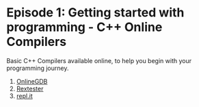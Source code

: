 # Episode 1: Getting started with programming - C++ Online Compilers

Basic C++ Compilers available online, to help you begin with your programming journey.

1. [OnlineGDB](https://www.onlinegdb.com/online_c++_compiler)
2. [Rextester](https://rextester.com/l/cpp_online_compiler_gcc)
3. [repl.it](https://repl.it/repls/AustereEnragedBlogs#main.cpp)